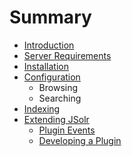 # Summary

* [Introduction](README.md)
* [Server Requirements](server_requirements.md)
* [Installation](installation.md)
* [Configuration](configuration.md)
   * Browsing
   * Searching
* [Indexing](indexing.md)
* [Extending JSolr](extending_jsolr.md)
   * [Plugin Events](plugin_events.md)
   * [Developing a Plugin](developing_a_plugin.md)

